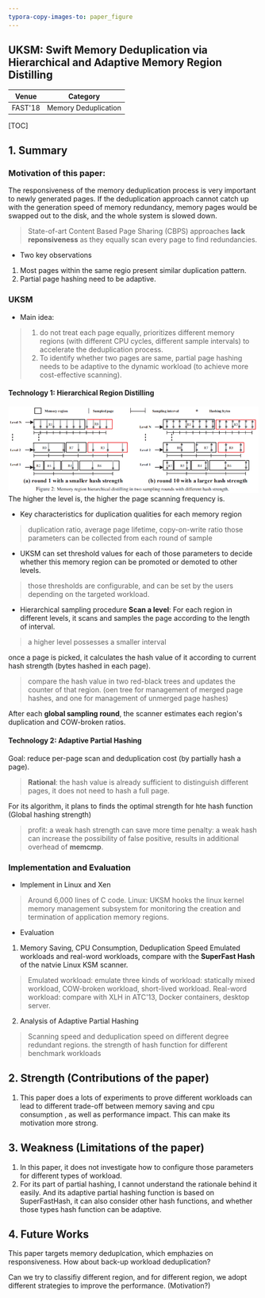 ```yaml
---
typora-copy-images-to: paper_figure
---
```

UKSM: Swift Memory Deduplication via Hierarchical and Adaptive Memory Region Distilling
------------------------------------------
| Venue | Category |
| :---: | :------: |
|   FAST'18    | Memory Deduplication |
[TOC]

## 1. Summary
### Motivation of this paper: 
The responsiveness of the memory deduplication process is very important to newly generated pages. If the deduplication approach cannot catch up with the generation speed of memory redundancy, memory pages would be swapped out to the disk, and the whole system is slowed down.
> State-of-art Content Based Page Sharing (CBPS) approaches **lack reponsiveness** as they equally scan every page to find redundancies.

- Two key observations 
1. Most pages within the same regio present similar duplication pattern.
2. Partial page hashing need to be adaptive.

### UKSM
- Main idea:
> 1. do not treat each page equally, prioritizes different memory regions (with different CPU cycles, different sample intervals) to accelerate the deduplication process.  
> 2. To identify whether two pages are same, partial page hashing needs to be adaptive to the dynamic workload (to achieve more cost-effective scanning).

#### Technology 1: Hierarchical Region Distilling
![1550738798721](paper_figure/1550738798721.png)
The higher the level is, the higher the page scanning frequency is.

- Key characteristics for duplication qualities for each memory region
> duplication ratio, average page lifetime, copy-on-write ratio
> those parameters can be collected from each round of sample

- UKSM can set threshold values for each of those parameters to decide whether this memory region can be promoted or demoted to other levels.
> those thresholds are configurable, and can be set by the users depending on the targeted workload.

- Hierarchical sampling procedure
**Scan a level**: For each region in different levels, it scans and samples the page according to the length of interval.
> a higher level possesses a smaller interval 

once a page is picked, it calculates the hash value of it according to current hash strength (bytes hashed in each page). 
> compare the hash value in two red-black trees and updates the counter of that region. (oen tree for management of merged page hashes, and one for management of unmerged page hashes)

After each **global sampling round**, the scanner estimates each region's duplication and COW-broken ratios.

#### Technology 2: Adaptive Partial Hashing
Goal: reduce per-page scan and deduplication cost (by partially hash a page).
> **Rational**: the hash value is already sufficient to distinguish different pages, it does not need to hash a full page.

For its algorithm, it plans to finds the optimal strength for hte hash function (Global hashing strength)
> profit: a weak hash strength can save more time
> penalty: a weak hash can increase the possibility of false positive, results in additional overhead of **memcmp**.

### Implementation and Evaluation
- Implement in Linux and Xen
> Around 6,000 lines of C code.
> Linux: UKSM hooks the linux kernel memory management subsystem for monitoring the creation and termination of application memory regions.

- Evaluation
1. Memory Saving, CPU Consumption, Deduplication Speed
Emulated workloads and real-word workloads, compare with the **SuperFast Hash** of the natvie Linux KSM scanner.
> Emulated workload: emulate three kinds of workload: statically mixed workload, COW-broken workload, short-lived workload.
> Real-word workload: compare with XLH in ATC'13, Docker containers, desktop server.

2. Analysis of Adaptive Partial Hashing
> Scanning speed and deduplication speed on different degree redundant regions.
> the strength of hash function for different benchmark workloads

## 2. Strength (Contributions of the paper)
1. This paper does a lots of experiments to prove different workloads can lead to different trade-off between memory saving and cpu consumption , as well as performance impact. This can make its motivation more strong.
## 3. Weakness (Limitations of the paper)
1. In this paper, it does not investigate how to configure those parameters for different types of workload.
2. For its part of partial hashing, I cannot understand the rationale behind it easily. And its adaptive partial hashing function is based on SuperFastHash, it can also consider other hash functions, and whether those types hash function can be adaptive.
## 4. Future Works
This paper targets memory deduplcation, which emphazies on responsiveness. How about back-up workload deduplication? 

Can we try to classifiy different region, and for different region, we adopt different strategies to improve the performance. (Motivation?)

